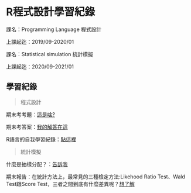 # R程式設計學習紀錄

課名：Programming Language 程式設計

上課起迄：2019/09-2020/01

課名：Statistical simulation 統計模擬

上課起迄：2020/09-2021/01


## 學習紀錄

> 程式設計

期末考考題：[這是啥?](https://kevinhuang102888.github.io/R_class_2019/FinalExam.pdf)

期末考答案：[我的解答在這](https://kevinhuang102888.github.io/R_class_2019/final_exam.html)

R語言的自我學習紀錄：[點這裡](https://kevinhuang102888.github.io/R_class_2019/R_review.html)

> 統計模擬

什麼是抽樣分配？：[告訴我](https://htmlpreview.github.io/?https://github.com/kevinhuang102888/R_class_2019/blob/master/R_with_statistic.html)

期末報告：在統計方法上，最常見的三種檢定方法:Likehood Ratio Test、Wald Test跟Score Test，三者之間到底有什麼差異呢？[想了解](https://htmlpreview.github.io/?https://github.com/kevinhuang102888/R_class_2019/blob/master/stat_simu/stat_simu_final.html)